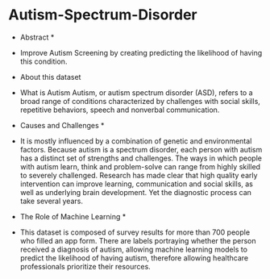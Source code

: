 # Autism-Spectrum-Disorder

* Abstract *
- Improve Autism Screening by creating predicting the likelihood of having this condition.

* About this dataset 
- What is Autism Autism, or autism spectrum disorder (ASD), refers to a broad range of conditions characterized by challenges with social skills,
repetitive behaviors, speech and nonverbal communication.


 * Causes and Challenges *
- It is mostly influenced by a combination of genetic and environmental factors.
Because autism is a spectrum disorder, each person with autism has a distinct set of strengths and challenges.
The ways in which people with autism learn, think and problem-solve can range from highly skilled to severely challenged.
Research has made clear that high quality early intervention can improve learning, communication and social skills,
as well as underlying brain development. Yet the diagnostic process can take several years.


* The Role of Machine Learning *
- This dataset is composed of survey results for more than 700 people who filled an app form.
There are labels portraying whether the person received a diagnosis of autism,
allowing machine learning models to predict the likelihood of having autism,
therefore allowing healthcare professionals prioritize their resources.
